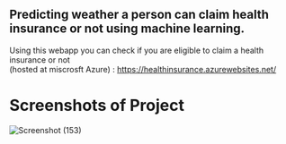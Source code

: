 ## Predicting weather a person can claim health insurance or not using machine learning.
Using this webapp you can check if you are eligible to claim a health insurance or not <br>
(hosted at miscrosft Azure) : https://healthinsurance.azurewebsites.net/

# Screenshots of Project
![Screenshot (153)](https://user-images.githubusercontent.com/80406834/160917335-eedea09a-c629-461c-967f-d7c6af792d63.png)

<!-- # Home page of project
![Screenshot (607)](https://user-images.githubusercontent.com/40494619/155872550-e7db11d2-b152-4a14-810d-f8c714a4a6b9.png)
# Home page containing Information about Disease
![Screenshot (608)](https://user-images.githubusercontent.com/40494619/155872561-6f15a2c6-f92f-4eb7-a0ab-a8ee3f7cc521.png)
# Malaria (Disease predictor) page in navigation it is next to Home page tab when clicked on it and scrolled down  it appyears
![Screenshot (609)](https://user-images.githubusercontent.com/40494619/155872572-86d312a7-f632-4471-b804-80ecfe7d322f.png)
Selecting sample image to be tested for prediction for upload
![Screenshot (612)](https://user-images.githubusercontent.com/40494619/155872590-035243af-8f1e-4b11-9ecb-1d2d7eec63b2.png)
# uploaded sample image (when clicked on submit ,it starts predicting by classifying image
![Screenshot (613)](https://user-images.githubusercontent.com/40494619/155872593-ce48dfec-babe-419e-ab78-a45b91073839.png)
# Output -infected cell (malaria positive)
![Screenshot (617)](https://user-images.githubusercontent.com/40494619/155872612-abcb679c-0789-49bb-ab10-e1b40a01c3a4.png)
# Another sample image taken for prediction
![Screenshot (618)](https://user-images.githubusercontent.com/40494619/155872619-34937f54-bfc2-4d8b-a3a0-ea97c8784e33.png)
# Output image (Malaria not present)
![Screenshot (619)](https://user-images.githubusercontent.com/40494619/155872629-bb447a5c-9dbf-45e3-bd22-47cf87aafe7a.png)

# Video of Project

https://user-images.githubusercontent.com/40494619/155873377-164f5b8d-c183-4e14-9e04-847078f6b04a.mp4


## Aim / Purpose
Online Malaria Detector - Detects sample weather it is infected with malaria or not this model uses CNN (convolutional neural network) for classifying the images ,This project aims to demonstrate how online disease prediction/detection through Machine learning can save time and prove helpful for remote areas and villages also this helps in digitalization of records and error free mechanism saving time  cost and energy

## About

This webapp was developed using Flask Web Framework and was deployed on Heroku server. The models used to predict the diseases were trained on large Datasets. All the links for datasets and the python notebooks used for model creation are mentioned below in this readme. The webapp can predict following Diseases:
## Future scope

Multiple Disease detectors can be made by taking more accurate datasets training the models model for various diseases. 
Sytem if efficiently Designed will be helpful in faster report generation and treatment decreasing workload.
This system will have Digital copy of medical records and will provehelpful in telemedicine and virtual consultancy.
Saves Time work and energy gives error free result. 
People living in Remote areas and villages they can get their sample report to their mobiles and would reduce the travel to hospital everytime.
Overall wil;l result in Developing smart healtyh Ecosystem.



- **Malaria**

## Models with their Accuracy of Prediction

| Disease        | Type of Model            | Accuracy |
| -------------- | ------------------------ | -------- |
| Malaria     |    Deep Learning Model(CNN) | 96%      |

## NOTE

==> You can access the website live at: https://onlinemalariapredictor.azurewebsites.net/<br>
==> Python version 3.7 was used for the whole project.<br>

## Steps to run this application in your system

1. Clone or download the repo.
2. Open command prompt in the downloaded folder.
3. Create a virtual environment

```
mkvirtualenv environment_name
```

4. Install all the dependencies:

```
pip install -r requirements.txt
```

5. Run the application

```
python app.py
```

## Dataset Links

All the datasets were used from kaggle can be found in below link also images of samples.

https://www.kaggle.com/iarunava/cell-images-for-detecting-malaria

 -->
